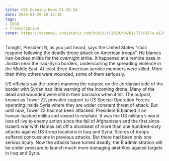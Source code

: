 ```yaml
---
title: CBS Evening News 01.28.24
date: 2024-01-29 20:12:10
tags:
- CBSN
- Transcription
cover: https://cbsnews1.cbsistatic.com/hub/i/r/2019/04/01/727e357a-a126-4138-a2c5-4d3222669d57/thumbnail/640x360/3ff2761028dc5c65cc4f07acd54bcd5c/cbsn2-logo-1920x1080.jpg
---
```

Tonight, President B, as you just heard, says the United States “shall respond following the deadly drone attack on American troops”. He blames Iran-backed militia for the overnight strike. It happened at a remote base in Jordan near the Iraq-Syria borders, underscoring the spreading violence in the Middle East. At least three American service members were killed. More than thirty others were wounded, some of them seriously.

US officials say the troops manning the outpost on the Jordanian side of the border with Syrian had little warning of the incoming drone. Many of the dead and wounded were still in their barracks when it hit. The outpost, known as Tower 22, provides support to US Special Operation Forces operating inside Syria where they are under constant threat of attack. But until now, Tower 22 had not been attacked. President B blamed it on Iranian-backed militia and vowed to retaliate. It was the US military’s worst loss of live to enemy action since the fall of Afghanistan and the first since Israel’s war with Hamas set off a drumbeat of more than one hundred-sixty attacks against US-troop locations in Iraq and Syria. Scores of troops suffered concussions in previous attacks. But there had been only one serious injury. Now the attacks have turned deadly, the B administration will be under pressure to launch much more damaging airstrikes against targets in Iraq and Syria. 
